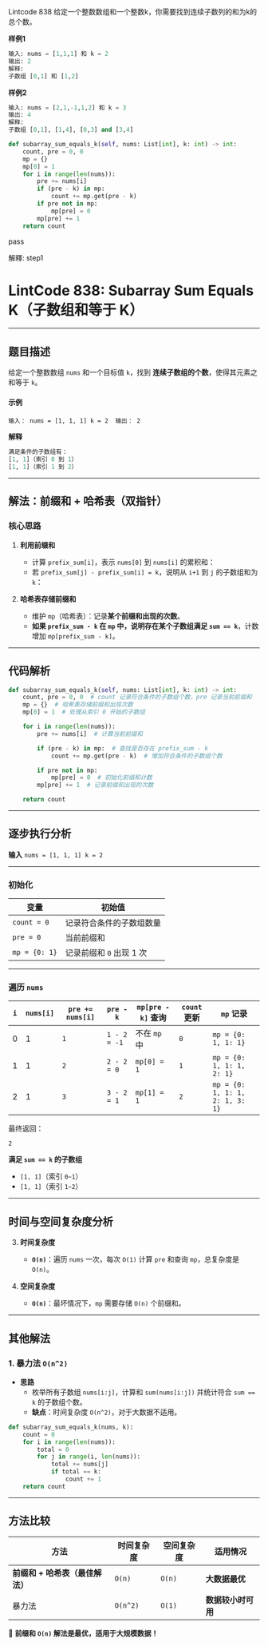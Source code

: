 Lintcode 838
给定一个整数数组和一个整数k，你需要找到连续子数列的和为k的总个数。

**样例1**
```python
输入: nums = [1,1,1] 和 k = 2
输出: 2
解释:
子数组 [0,1] 和 [1,2]
```
**样例2**
```python
输入: nums = [2,1,-1,1,2] 和 k = 3
输出: 4
解释:
子数组 [0,1], [1,4], [0,3] and [3,4]
```


```python
def subarray_sum_equals_k(self, nums: List[int], k: int) -> int:
	count, pre = 0, 0
	mp = {}
	mp[0] = 1
	for i in range(len(nums)):
		pre += nums[i]
		if (pre - k) in mp:
			count += mp.get(pre - k)
		if pre not in mp:
			mp[pre] = 0
		mp[pre] += 1
	return count
```
pass

解釋:
step1


# **LintCode 838: Subarray Sum Equals K（子数组和等于 K）**

---

## **题目描述**

给定一个整数数组 `nums` 和一个目标值 `k`，找到 **连续子数组的个数**，使得其元素之和等于 `k`。
#### **示例**

`输入： nums = [1, 1, 1] k = 2  输出： 2`

**解释**
```python
满足条件的子数组有：
[1, 1]（索引 0 到 1）
[1, 1]（索引 1 到 2）
```
---

## **解法：前缀和 + 哈希表（双指针）**

### **核心思路**

1. **利用前缀和**
    
    - 计算 `prefix_sum[i]`，表示 `nums[0]` 到 `nums[i]` 的累积和： 
    - 若 `prefix_sum[j] - prefix_sum[i] = k`，说明从 `i+1` 到 `j` 的子数组和为 `k`： 
    
2. **哈希表存储前缀和**
    - 维护 `mp`（哈希表）：记录**某个前缀和出现的次数**。
    - **如果 `prefix_sum - k` 在 `mp` 中，说明存在某个子数组满足 `sum == k`**，计数增加 `mp[prefix_sum - k]`。

---

## **代码解析**
```python
def subarray_sum_equals_k(self, nums: List[int], k: int) -> int:
    count, pre = 0, 0  # count 记录符合条件的子数组个数，pre 记录当前前缀和
    mp = {}  # 哈希表存储前缀和出现次数
    mp[0] = 1  # 处理从索引 0 开始的子数组

    for i in range(len(nums)):
        pre += nums[i]  # 计算当前前缀和

        if (pre - k) in mp:  # 查找是否存在 prefix_sum - k
            count += mp.get(pre - k)  # 增加符合条件的子数组个数

        if pre not in mp:
            mp[pre] = 0  # 初始化前缀和计数
        mp[pre] += 1  # 记录前缀和出现的次数

    return count

```

---

## **逐步执行分析**

**输入**
`nums = [1, 1, 1] k = 2`

---

### **初始化**

|变量|初始值|
|---|---|
|`count = 0`|记录符合条件的子数组数量|
|`pre = 0`|当前前缀和|
|`mp = {0: 1}`|记录前缀和 `0` 出现 1 次|

---

### **遍历 `nums`**

|`i`|`nums[i]`|`pre += nums[i]`|`pre - k`|`mp[pre - k]` 查询|`count` 更新|`mp` 记录|
|---|---|---|---|---|---|---|
|0|1|`1`|`1 - 2 = -1`|不在 `mp` 中|`0`|`mp = {0: 1, 1: 1}`|
|1|1|`2`|`2 - 2 = 0`|`mp[0] = 1`|`1`|`mp = {0: 1, 1: 1, 2: 1}`|
|2|1|`3`|`3 - 2 = 1`|`mp[1] = 1`|`2`|`mp = {0: 1, 1: 1, 2: 1, 3: 1}`|

最终返回：

`2`

**满足 `sum == k` 的子数组**

- `[1, 1]`（索引 `0~1`）
- `[1, 1]`（索引 `1~2`）

---

## **时间与空间复杂度分析**

3. **时间复杂度**
    
    - **`O(n)`**：遍历 `nums` 一次，每次 `O(1)` 计算 `pre` 和查询 `mp`，总复杂度是 `O(n)`。
4. **空间复杂度**
    
    - **`O(n)`**：最坏情况下，`mp` 需要存储 `O(n)` 个前缀和。

---

## **其他解法**

### **1. 暴力法 `O(n^2)`**

- **思路**
    - 枚举所有子数组 `nums[i:j]`，计算和 `sum(nums[i:j])` 并统计符合 `sum == k` 的子数组个数。
    - **缺点**：时间复杂度 `O(n^2)`，对于大数据不适用。
    
```python
def subarray_sum_equals_k(nums, k):
    count = 0
    for i in range(len(nums)):
        total = 0
        for j in range(i, len(nums)):
            total += nums[j]
            if total == k:
                count += 1
    return count
```

---

## **方法比较**

|方法|时间复杂度|空间复杂度|适用情况|
|---|---|---|---|
|**前缀和 + 哈希表（最佳解法）**|`O(n)`|`O(n)`|**大数据最优**|
|暴力法|`O(n^2)`|`O(1)`|**数据较小时可用**|

🚀 **前缀和 `O(n)` 解法是最优，适用于大规模数据！**